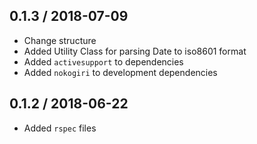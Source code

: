 0.1.3 / 2018-07-09
------------------
- Change structure
- Added Utility Class for parsing Date to iso8601 format
- Added `activesupport` to dependencies
- Added `nokogiri` to development dependencies

0.1.2 / 2018-06-22
------------------
- Added `rspec` files